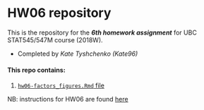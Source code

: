 # HW06 repository

This is the repository for the ***6th homework assignment*** for UBC STAT545/547M course (2018W).
- Completed by *Kate Tyshchenko (Kate96)*

#### This repo contains:
1. [`hw06-factors_figures.Rmd` file](https://github.com/STAT545-UBC-students/hw06-Kate96/blob/master/hw06-factors_figures.Rmd)

NB: instructions for HW06 are found [here](http://stat545.com/Classroom/assignments/hw06/hw06.html)



